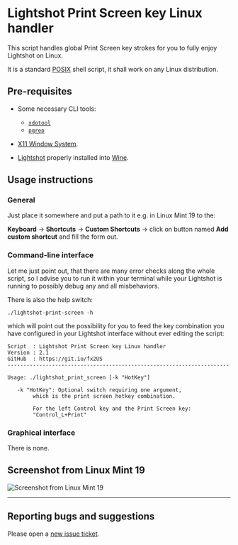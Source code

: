 # Lightshot Print Screen key Linux handler

This script handles global Print Screen key strokes for you to fully enjoy Lightshot on Linux.

It is a standard [POSIX](https://en.wikipedia.org/wiki/POSIX) shell script, it shall work on any Linux distribution.

## Pre-requisites

- Some necessary CLI tools:
	- [`xdotool`](http://manpages.ubuntu.com/manpages/bionic/man1/xdotool.1.html)
	- [`pgrep`](https://linux.die.net/man/1/pgrep)

- [X11 Window System](https://en.wikipedia.org/wiki/X_Window_System).

- [Lightshot](https://app.prntscr.com/en/wine-lightshot.html) properly installed into [Wine](https://www.winehq.org/).

## Usage instructions

### General

Just place it somewhere and put a path to it e.g. in Linux Mint 19 to the:

**Keyboard** → **Shortcuts** → **Custom Shortcuts** → click on button named **Add custom shortcut** and fill the form out.

### Command-line interface

Let me just point out, that there are many error checks along the whole script, so I advise you to run it within your terminal while your Lightshot is running to possibly debug any and all misbehaviors.

There is also the help switch:

```
./lightshot-print-screen -h
```

which will point out the possibility for you to feed the key combination you have configured in your Lightshot interface without ever editing the script:

```
Script  : Lightshot Print Screen key Linux handler
Version : 2.1
GitHub  : https://git.io/fx2US
----------------------------------------------------------------------

Usage: ./lightshot_print_screen [-k "HotKey"]

   -k "HotKey": Optional switch requiring one argument,
		which is the print screen hotkey combination.

		For the left Control key and the Print Screen key:
		"Control_L+Print"
```

### Graphical interface

There is none.

## Screenshot from Linux Mint 19

![Screenshot from Linux Mint 19](https://i.imgur.com/JzvNnAo.png)

----------------------------------------

## Reporting bugs and suggestions

Please open a [new issue ticket](https://github.com/burianvlastimil/lightshot-print-screen-linux-handler/issues/new).
